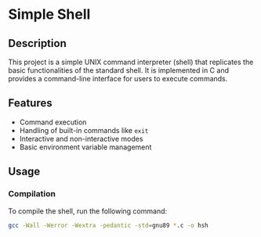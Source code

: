 # Simple Shell

## Description
This project is a simple UNIX command interpreter (shell) that replicates the basic functionalities of the standard shell. It is implemented in C and provides a command-line interface for users to execute commands.

## Features
- Command execution
- Handling of built-in commands like `exit`
- Interactive and non-interactive modes
- Basic environment variable management

## Usage
### Compilation
To compile the shell, run the following command:
```bash
gcc -Wall -Werror -Wextra -pedantic -std=gnu89 *.c -o hsh

